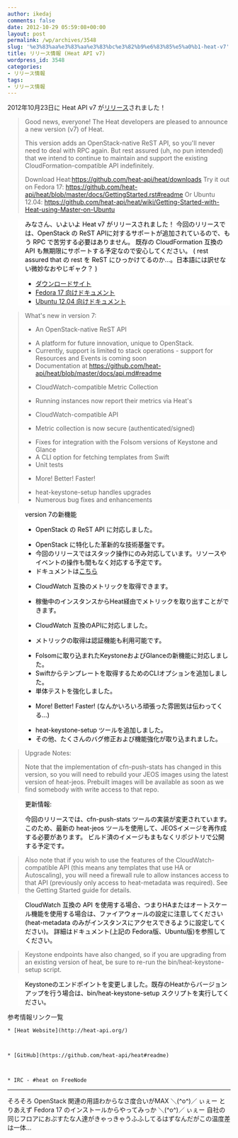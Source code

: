 ```yaml
---
author: ikedaj
comments: false
date: 2012-10-29 05:59:08+00:00
layout: post
permalink: /wp/archives/3548
slug: '%e3%83%aa%e3%83%aa%e3%83%bc%e3%82%b9%e6%83%85%e5%a0%b1-heat-v7'
title: リリース情報 (Heat API v7)
wordpress_id: 3548
categories:
- リリース情報
tags:
- リリース情報
---
```


2012年10月23日に Heat API v7 が[リリース](http://lists.heat-api.org/pipermail/discuss/2012-October/000202.html)されました！



<blockquote>
Good news, everyone!
The Heat developers are pleased to announce a new version (v7) of Heat.

This version adds an OpenStack-native ReST API, so you'll never need to deal with RPC again. 
But rest assured (uh, no pun intended) that we intend to continue to maintain and support the existing CloudFormation-compatible API indefinitely.

Download Heat:https://github.com/heat-api/heat/downloads
Try it out on Fedora 17:
https://github.com/heat-api/heat/blob/master/docs/GettingStarted.rst#readme
Or Ubuntu 12.04:
https://github.com/heat-api/heat/wiki/Getting-Started-with-Heat-using-Master-on-Ubuntu
</blockquote>




<blockquote style="background-color:white;border-color:white;color:black;">
みなさん、いよいよ Heat v7 がリリースされました！
今回のリリースでは、OpenStack の ReST APIに対するサポートが追加されているので、もう RPC で苦労する必要はありません。
既存の CloudFormation 互換の API も無期限にサポートする予定なので安心してください。
( rest assured that の rest を ReST にひっかけてるのか…。日本語には訳せない微妙なおやじギャク？ )

- <a href="https://github.com/heat-api/heat/downloads" target="_blank">ダウンロードサイト</a>
- <a href="https://github.com/heat-api/heat/blob/master/docs/GettingStarted.rst#readme" target="_blank">Fedora 17 向けドキュメント</a>
- <a href="https://github.com/heat-api/heat/wiki/Getting-Started-with-Heat-using-Master-on-Ubuntu" target="_blank">Ubuntu 12.04 向けドキュメント</a>
</blockquote>





<blockquote>
What's new in version 7:

* An OpenStack-native ReST API
- A platform for future innovation, unique to OpenStack.
- Currently, support is limited to stack operations - support for Resources and Events is coming soon
- Documentation at https://github.com/heat-api/heat/blob/master/docs/api.md#readme

* CloudWatch-compatible Metric Collection
- Running instances now report their metrics via Heat's 
* CloudWatch-compatible API
- Metric collection is now secure (authenticated/signed)

* Fixes for integration with the Folsom versions of Keystone and Glance
* A CLI option for fetching templates from Swift
* Unit tests
- More! Better! Faster!

* heat-keystone-setup handles upgrades
* Numerous bug fixes and enhancements
</blockquote>




<blockquote style="background-color:white;border-color:white;color:black;">
version 7の新機能

* OpenStack の ReST API に対応しました。
- OpenStack に特化した革新的な技術基盤です。
- 今回のリリースではスタック操作にのみ対応しています。リソースやイベントの操作も間もなく対応する予定です。
- ドキュメントは<a href="https://github.com/heat-api/heat/blob/master/docs/api.md#readme" target="_blank">こちら</a>

* CloudWatch 互換のメトリックを取得できます。
- 稼働中のインスタンスからHeat経由でメトリックを取り出すことができます。
* CloudWatch 互換のAPIに対応しました。
- メトリックの取得は認証機能も利用可能です。

* Folsomに取り込まれたKeystoneおよびGlanceの新機能に対応しました。
* Swiftからテンプレートを取得するためのCLIオプションを追加しました。
* 単体テストを強化しました。
- More! Better! Faster! (なんかいろいろ頑張った雰囲気は伝わってくる…)

* heat-keystone-setup ツールを追加しました。
* その他、たくさんのバグ修正および機能強化が取り込まれました。
</blockquote>





<blockquote>
Upgrade Notes:

Note that the implementation of cfn-push-stats has changed in this version, so you will need to rebuild your JEOS images using the latest 
version of heat-jeos. Prebuilt images will be available as soon as we find somebody with write access to that repo.
</blockquote>




<blockquote style="background-color:white;border-color:white;color:black;">
更新情報:

今回のリリースでは、cfn-push-stats ツールの実装が変更されています。
このため、最新の heat-jeos ツールを使用して、JEOSイメージを再作成する必要があります。
ビルド済のイメージもまもなくリポジトリで公開する予定です。
</blockquote>




<blockquote>
Also note that if you wish to use the features of the CloudWatch-compatible API (this means any templates that use HA or Autoscaling), you will need a firewall rule to allow instances access to that API (previously only access to heat-metadata was required). See the Getting Started guide for details.
</blockquote>




<blockquote style="background-color:white;border-color:white;color:black;">
CloudWatch 互換の API を使用する場合、つまりHAまたはオートスケール機能を使用する場合は、ファイアウォールの設定に注意してください(heat-metadata のみがインスタンスにアクセスできるように設定してください)。
詳細はドキュメント(上記の Fedora版、Ubuntu版)を参照してください。
</blockquote>




<blockquote>
Keystone endpoints have also changed, so if you are upgrading from an existing version of heat, be sure to re-run the bin/heat-keystone-setup script.
</blockquote>




<blockquote style="background-color:white;border-color:white;color:black;">
Keystoneのエンドポイントを変更しました。既存のHeatからバージョンアップを行う場合は、bin/heat-keystone-setup スクリプトを実行してください。
</blockquote>



参考情報リンク一覧



     
	
    * [Heat Website](http://heat-api.org/)
	

	
    * [GitHub](https://github.com/heat-api/heat#readme)
	

	
    * IRC - #heat on FreeNode
	

     

</blockquote>
 
 
  

  


 
 * * *
 
 
そろそろ OpenStack 関連の用語わからなさ度合いがMAX  ＼(^o^)／ ぃぇー
とりあえず Fedora 17 のインストールからやってみっか ＼(^o^)／ ぃぇー
自社の同じフロアにおぷすたな人達がきゃっきゃうふふしてるはずなんだがこの温度差は一体…
